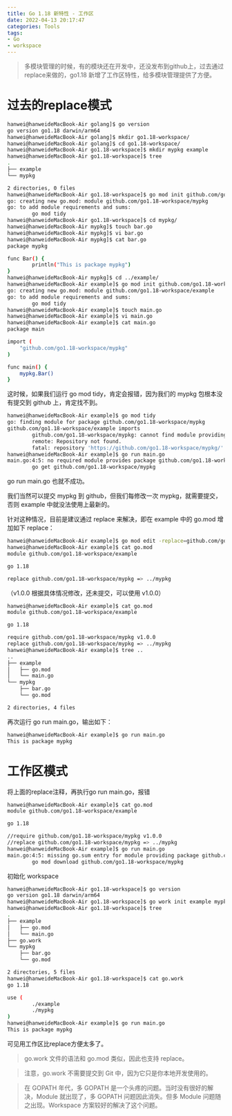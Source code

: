 ```yaml
---
title: Go 1.18 新特性 - 工作区
date: 2022-04-13 20:17:47
categories: Tools
tags:
- Go
- workspace
---
```


> 多模块管理的时候，有的模块还在开发中，还没发布到github上，过去通过replace来做的，go1.18 新增了工作区特性，给多模块管理提供了方便。

# 过去的replace模式

```bash
hanwei@hanweideMacBook-Air golang]$ go version
go version go1.18 darwin/arm64
hanwei@hanweideMacBook-Air golang]$ mkdir go1.18-workspace/
hanwei@hanweideMacBook-Air golang]$ cd go1.18-workspace/
hanwei@hanweideMacBook-Air go1.18-workspace]$ mkdir mypkg example
hanwei@hanweideMacBook-Air go1.18-workspace]$ tree
.
├── example
└── mypkg

2 directories, 0 files
hanwei@hanweideMacBook-Air go1.18-workspace]$ go mod init github.com/go1.18-workspace/mypkg
go: creating new go.mod: module github.com/go1.18-workspace/mypkg
go: to add module requirements and sums:
        go mod tidy
hanwei@hanweideMacBook-Air go1.18-workspace]$ cd mypkg/
hanwei@hanweideMacBook-Air mypkg]$ touch bar.go
hanwei@hanweideMacBook-Air mypkg]$ vi bar.go 
hanwei@hanweideMacBook-Air mypkg]$ cat bar.go 
package mypkg

func Bar() {
        println("This is package mypkg")
}
hanwei@hanweideMacBook-Air mypkg]$ cd ../example/
hanwei@hanweideMacBook-Air example]$ go mod init github.com/go1.18-workspace/example
go: creating new go.mod: module github.com/go1.18-workspace/example
go: to add module requirements and sums:
        go mod tidy
hanwei@hanweideMacBook-Air example]$ touch main.go
hanwei@hanweideMacBook-Air example]$ vi main.go 
hanwei@hanweideMacBook-Air example]$ cat main.go 
package main

import (
    "github.com/go1.18-workspace/mypkg"
)

func main() {
    mypkg.Bar()
}
```
这时候，如果我们运行 go mod tidy，肯定会报错，因为我们的 mypkg 包根本没有提交到 github 上，肯定找不到。
```bash
hanwei@hanweideMacBook-Air example]$ go mod tidy
go: finding module for package github.com/go1.18-workspace/mypkg
github.com/go1.18-workspace/example imports
        github.com/go1.18-workspace/mypkg: cannot find module providing package github.com/go1.18-workspace/mypkg: module github.com/go1.18-workspace/mypkg: git ls-remote -q origin in /Users/hanwei/GoProjects/pkg/mod/cache/vcs/2c423cac5ebc1b2d018ef93a87560d369abd7dec6c155b46cddb11299415bc09: exit status 128:
        remote: Repository not found.
        fatal: repository 'https://github.com/go1.18-workspace/mypkg/' not found
hanwei@hanweideMacBook-Air example]$ go run main.go
main.go:4:5: no required module provides package github.com/go1.18-workspace/mypkg; to add it:
        go get github.com/go1.18-workspace/mypkg
```
go run main.go 也就不成功。

我们当然可以提交 mypkg 到 github，但我们每修改一次 mypkg，就需要提交，否则 example 中就没法使用上最新的。

针对这种情况，目前是建议通过 replace 来解决，即在 example 中的 go.mod 增加如下 replace：
```bash
hanwei@hanweideMacBook-Air example]$ go mod edit -replace=github.com/go1.18-workspace/mypkg=../mypkg
hanwei@hanweideMacBook-Air example]$ cat go.mod 
module github.com/go1.18-workspace/example

go 1.18

replace github.com/go1.18-workspace/mypkg => ../mypkg
```

（v1.0.0 根据具体情况修改，还未提交，可以使用 v1.0.0）

```bash
hanwei@hanweideMacBook-Air example]$ cat go.mod 
module github.com/go1.18-workspace/example

go 1.18

require github.com/go1.18-workspace/mypkg v1.0.0
replace github.com/go1.18-workspace/mypkg => ../mypkg
hanwei@hanweideMacBook-Air example]$ tree ..
..
├── example
│   ├── go.mod
│   └── main.go
└── mypkg
    ├── bar.go
    └── go.mod

2 directories, 4 files
```
再次运行 go run main.go，输出如下：
```bash
hanwei@hanweideMacBook-Air example]$ go run main.go 
This is package mypkg
```

# 工作区模式

将上面的replace注释，再执行go run main.go，报错
```bash
hanwei@hanweideMacBook-Air example]$ cat go.mod 
module github.com/go1.18-workspace/example

go 1.18

//require github.com/go1.18-workspace/mypkg v1.0.0
//replace github.com/go1.18-workspace/mypkg => ../mypkg
hanwei@hanweideMacBook-Air example]$ go run main.go 
main.go:4:5: missing go.sum entry for module providing package github.com/go1.18-workspace/mypkg; to add:
        go mod download github.com/go1.18-workspace/mypkg
```
初始化 workspace
```bash
hanwei@hanweideMacBook-Air go1.18-workspace]$ go version
go version go1.18 darwin/arm64
hanwei@hanweideMacBook-Air go1.18-workspace]$ go work init example mypkg
hanwei@hanweideMacBook-Air go1.18-workspace]$ tree
.
├── example
│   ├── go.mod
│   └── main.go
├── go.work
└── mypkg
    ├── bar.go
    └── go.mod

2 directories, 5 files
hanwei@hanweideMacBook-Air go1.18-workspace]$ cat go.work 
go 1.18

use (
        ./example
        ./mypkg
)
hanwei@hanweideMacBook-Air example]$ go run main.go 
This is package mypkg
```
可见用工作区比replace方便太多了。

> go.work 文件的语法和 go.mod 类似，因此也支持 replace。

> 注意，go.work 不需要提交到 Git 中，因为它只是你本地开发使用的。

> 在 GOPATH 年代，多 GOPATH 是一个头疼的问题。当时没有很好的解决，Module 就出现了，多 GOPATH 问题因此消失。但多 Module 问题随之出现。Workspace 方案较好的解决了这个问题。
